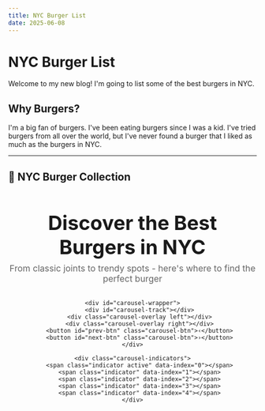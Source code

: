 ```yaml
---
title: NYC Burger List
date: 2025-06-08
---
```


# NYC Burger List

Welcome to my new blog! I'm going to list some of the best burgers in NYC.

## Why Burgers?

I'm a big fan of burgers. I've been eating burgers since I was a kid. I've tried burgers from all over the world, but I've never found a burger that I liked as much as the burgers in NYC.

---

## 🍔 NYC Burger Collection

<div id="burger-carousel-container">
    <div class="carousel-header">
        <h2>Discover the Best Burgers in NYC</h2>
        <p>From classic joints to trendy spots - here's where to find the perfect burger</p>
    </div>
    
    <div id="carousel-wrapper">
        <div id="carousel-track"></div>
        <div class="carousel-overlay left"></div>
        <div class="carousel-overlay right"></div>
        <button id="prev-btn" class="carousel-btn">‹</button>
        <button id="next-btn" class="carousel-btn">›</button>
    </div>
    
    <div class="carousel-indicators">
        <span class="indicator active" data-index="0"></span>
        <span class="indicator" data-index="1"></span>
        <span class="indicator" data-index="2"></span>
        <span class="indicator" data-index="3"></span>
        <span class="indicator" data-index="4"></span>
    </div>
</div>

<script>
// Burger carousel with descriptions
const burgerData = [
    {
        image: 'Tezza-0231.JPG',
        title: 'Gotham Burger Social Club'
    },
    {
        image: 'Tezza-0284.JPG',
        title: 'Nowon'
    },
    {
        image: 'Tezza-0942.JPG',
        title: 'Emmy Squared Pizza'
    },
    {
        image: 'Tezza-9421.JPG',
        title: 'Nowon'
    },
    {
        image: 'Tezza-1465.JPG',
        title: 'Hamburger America'
    },
    {
        image: 'Tezza-3338.JPG',
        title: 'Au Cheval'
    },
    {
        image: 'Tezza-0086.JPG',
        title: 'Fairfax'
    },
    {
        image: 'Tezza-9197.JPG',
        title: 'Little Prince'
    },
    {
        image: 'Tezza-0464.JPG',
        title: 'Red Hook Tavern'
    },
    {
        image: 'Tezza-1410.JPG',
        title: 'Pastis'
    },
    {
        image: 'Tezza-1024.JPG',
        title: 'Minetta Tavern'
    },
    {
        image: 'Tezza-5873.JPG',
        title: '4 Charles'
    },
    {
        image: 'Tezza-6047.JPG',
        title: 'Lords'
    },
    {
        image: 'Tezza-7845.JPG',
        title: 'Monkey Bar'
    },
    {
        image: 'Tezza-8918.JPG',
        title: 'Rafs'
    },
    {
        image: 'Tezza-1667.JPG',
        title: 'NADC'
    },
    {
        image: 'Tezza-5703.JPG',
        title: 'Rolos'
    },
    {
        image: 'Tezza-4515.JPG',
        title: 'Virginias'
    }
];

let currentIndex = 0;
let carouselInterval;

function createCarousel() {
    const track = document.getElementById('carousel-track');
    
    // Create all images
    burgerData.forEach((burger, index) => {
        const slide = document.createElement('div');
        slide.className = 'carousel-slide';
        slide.innerHTML = `
            <div class="slide-content">
                <img src="/Site/images/${burger.image}" alt="${burger.title}" data-index="${index}">
                <div class="slide-overlay">
                    <h3>${burger.title}</h3>
                </div>
            </div>
        `;
        track.appendChild(slide);
    });
    
    // Duplicate images for infinite scroll
    burgerData.forEach((burger, index) => {
        const slide = document.createElement('div');
        slide.className = 'carousel-slide';
        slide.innerHTML = `
            <div class="slide-content">
                <img src="/Site/images/${burger.image}" alt="${burger.title}" data-index="${index}">
                <div class="slide-overlay">
                    <h3>${burger.title}</h3>
                </div>
            </div>
        `;
        track.appendChild(slide);
    });
    
    updateIndicators();
    startCarousel();
}

function updateCarousel() {
    const track = document.getElementById('carousel-track');
    const slideWidth = 320; // Wider slides to show more content
    
    if (currentIndex >= burgerData.length) {
        // Reset to beginning for seamless loop
        currentIndex = 0;
        track.style.transition = 'none';
        track.style.transform = `translateX(0px)`;
        setTimeout(() => {
            track.style.transition = 'transform 0.8s ease';
        }, 10);
    } else {
        track.style.transform = `translateX(-${currentIndex * slideWidth}px)`;
    }
    
    updateIndicators();
}

function updateIndicators() {
    const indicators = document.querySelectorAll('.indicator');
    indicators.forEach((indicator, index) => {
        indicator.classList.toggle('active', index === currentIndex % 5);
    });
}

function nextSlide() {
    currentIndex++;
    updateCarousel();
}

function prevSlide() {
    currentIndex = Math.max(0, currentIndex - 1);
    updateCarousel();
}

function startCarousel() {
    carouselInterval = setInterval(nextSlide, 3000); // Slower, more elegant movement
}



// Initialize carousel when page loads
window.addEventListener('load', () => {
    createCarousel();
    
    // Add button event listeners
    document.getElementById('prev-btn').addEventListener('click', prevSlide);
    document.getElementById('next-btn').addEventListener('click', nextSlide);
    
    // Add indicator click events
    document.querySelectorAll('.indicator').forEach((indicator, index) => {
        indicator.addEventListener('click', () => {
            currentIndex = index;
            updateCarousel();
        });
    });
});
</script>

<style>
#burger-carousel-container {
    margin: 3rem 0;
    text-align: center;
}

.carousel-header {
    margin-bottom: 2rem;
}

.carousel-header h2 {
    font-size: 2.5rem;
    font-weight: 700;
    color: #1a1a1a;
    margin-bottom: 0.5rem;
}

.carousel-header p {
    font-size: 1.1rem;
    color: #666;
    max-width: 600px;
    margin: 0 auto;
}

#carousel-wrapper {
    position: relative;
    width: 100%;
    height: 280px;
    margin: 0 auto;
    overflow: hidden;
    background: linear-gradient(135deg, #f8f9fa 0%, #ffffff 50%, #f8f9fa 100%);
    border-radius: 16px;
    box-shadow: 0 8px 32px rgba(0,0,0,0.08);
}

#carousel-track {
    display: flex;
    transition: transform 0.8s ease;
    height: 100%;
    gap: 20px;
    padding: 20px;
}

.carousel-slide {
    min-width: 320px;
    height: 240px;
    transition: all 0.4s ease;
    flex-shrink: 0;
    border-radius: 12px;
    overflow: hidden;
    box-shadow: 0 4px 20px rgba(0,0,0,0.1);
    position: relative;
}

.carousel-slide:hover {
    transform: translateY(-8px) scale(1.02);
    box-shadow: 0 12px 40px rgba(0,0,0,0.15);
}

.slide-content {
    position: relative;
    width: 100%;
    height: 100%;
}

.carousel-slide img {
    width: 100%;
    height: 100%;
    object-fit: cover;
    border-radius: 12px;
}

.slide-overlay {
    position: absolute;
    bottom: 0;
    left: 0;
    right: 0;
    background: linear-gradient(transparent, rgba(0,0,0,0.8));
    color: white;
    padding: 20px;
    transform: translateY(100%);
    transition: transform 0.3s ease;
}

.carousel-slide:hover .slide-overlay {
    transform: translateY(0);
}

.slide-overlay h3 {
    margin: 0;
    font-size: 1.1rem;
    font-weight: 600;
}

.carousel-overlay {
    position: absolute;
    top: 0;
    bottom: 0;
    width: 100px;
    z-index: 5;
    pointer-events: none;
}

.carousel-overlay.left {
    left: 0;
    background: linear-gradient(90deg, rgba(248,249,250,1) 0%, rgba(248,249,250,0) 100%);
}

.carousel-overlay.right {
    right: 0;
    background: linear-gradient(270deg, rgba(248,249,250,1) 0%, rgba(248,249,250,0) 100%);
}

.carousel-btn {
    position: absolute;
    top: 50%;
    transform: translateY(-50%);
    background: rgba(255,255,255,0.9);
    color: #333;
    border: none;
    width: 48px;
    height: 48px;
    border-radius: 50%;
    cursor: pointer;
    font-size: 24px;
    z-index: 10;
    transition: all 0.3s ease;
    box-shadow: 0 4px 12px rgba(0,0,0,0.15);
}

.carousel-btn:hover {
    background: rgba(255,255,255,1);
    transform: translateY(-50%) scale(1.1);
    box-shadow: 0 6px 20px rgba(0,0,0,0.2);
}

#prev-btn {
    left: 20px;
}

#next-btn {
    right: 20px;
}

.carousel-indicators {
    display: flex;
    justify-content: center;
    gap: 8px;
    margin-top: 20px;
}

.indicator {
    width: 12px;
    height: 12px;
    border-radius: 50%;
    background: #ddd;
    cursor: pointer;
    transition: all 0.3s ease;
}

.indicator:hover {
    background: #bbb;
}

.indicator.active {
    background: #333;
    transform: scale(1.2);
}


</style>

